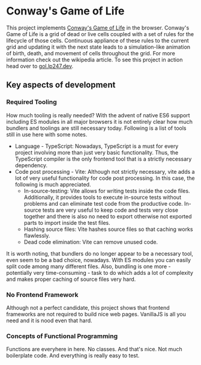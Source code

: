 # Conway's Game of Life
This project implements [Conway's Game of Life](https://en.wikipedia.org/wiki/Conway%27s_Game_of_Life) in the browser. Conway's Game of Life is a grid of dead or live cells coupled with a set of rules for the lifecycle of those cells. Continuous appliance of these rules to the current grid and updating it with the next state leads to a simulation-like animation of birth, death, and movement of cells throughout the grid. For more information check out the wikipedia article. To see this project in action head over to [gol.lp247.dev](https://gol.lp247.dev).

## Key aspects of development
### Required Tooling
How much tooling is really needed? With the advent of native ES6 support including ES modules in all major browsers it is not entirely clear how much bundlers and toolings are still necessary today. Following is a list of tools still in use here with some notes.
- Language - TypeScript: Nowadays, TypeScript is a must for every project involving more than just very basic functionality. Thus, the TypeScript compiler is the only frontend tool that is a strictly necessary dependency.
- Code post processing - Vite: Although not strictly necessary, vite adds a lot of very useful functionality for code post processing. In this case, the following is much appreciated.
    - In-source-testing: Vite allows for writing tests inside the code files. Additionally, it provides tools to execute in-source tests without problems and can eliminate test code from the productive code. In-source tests are very useful to keep code and tests very close together and there is also no need to export otherwise not exported parts to import inside the test files.
    - Hashing source files: Vite hashes source files so that caching works flawlessly.
    - Dead code elimination: Vite can remove unused code.

It is worth noting, that bundlers do no longer appear to be a necessary tool, even seem to be a bad choice, nowadays. With ES modules you can easily split code among many different files. Also, bundling is one more - potentially very time-consuming - task to do which adds a lot of complexity and makes proper caching of source files very hard.

### No Frontend Framework
Although not a perfect candidate, this project shows that frontend frameworks are not required to build nice web pages. VanillaJS is all you need and it is nood even that hard.

### Concepts of Functional Programming
Functions are everyhere in here. No classes. And that's nice. Not much boilerplate code. And everything is really easy to test.
